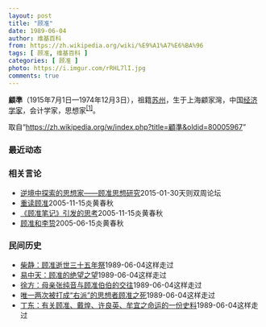```yaml
---
layout: post
title: "顾准"
date: 1989-06-04
author: 维基百科
from: https://zh.wikipedia.org/wiki/%E9%A1%A7%E6%BA%96
tags: [ 顾准, 维基百科 ]
categories: [ 顾准 ]
photo: https://i.imgur.com/rRHL7lI.jpg
comments: true
---
```

<div class="mw-content-ltr mw-parser-output" lang="zh" dir="ltr"><style data-mw-deduplicate="TemplateStyles:r83216930">.mw-parser-output .infobox-subbox{padding:0;border:none;margin:-3px;width:auto;min-width:100%;font-size:100%;clear:none;float:none;background-color:transparent}.mw-parser-output .infobox-3cols-child{margin:auto}.mw-parser-output .infobox .navbar{font-size:100%}body.skin-minerva .mw-parser-output .infobox-header,body.skin-minerva .mw-parser-output .infobox-subheader,body.skin-minerva .mw-parser-output .infobox-above,body.skin-minerva .mw-parser-output .infobox-title,body.skin-minerva .mw-parser-output .infobox-image,body.skin-minerva .mw-parser-output .infobox-full-data,body.skin-minerva .mw-parser-output .infobox-below{text-align:center}html.skin-theme-clientpref-night .mw-parser-output .infobox-full-data:not(.notheme)>div:not(.notheme)[style]{background:#1f1f23!important;color:#f8f9fa}@media(prefers-color-scheme:dark){html.skin-theme-clientpref-os .mw-parser-output .infobox-full-data:not(.notheme) div:not(.notheme){background:#1f1f23!important;color:#f8f9fa}}html.skin-theme-clientpref-night .mw-parser-output .infobox td div:not(.notheme)[style]{background:transparent!important;color:var(--color-base,#202122)}@media(prefers-color-scheme:dark){html.skin-theme-clientpref-os .mw-parser-output .infobox td div:not(.notheme)[style]{background:transparent!important;color:var(--color-base,#202122)}}html.skin-theme-clientpref-night .mw-parser-output .infobox td div.NavHead:not(.notheme)[style]{background:transparent!important}@media(prefers-color-scheme:dark){html.skin-theme-clientpref-os .mw-parser-output .infobox td div.NavHead:not(.notheme)[style]{background:transparent!important}}@media(min-width:640px){body.skin--responsive .mw-parser-output .infobox-table{display:table!important}body.skin--responsive .mw-parser-output .infobox-table>caption{display:table-caption!important}body.skin--responsive .mw-parser-output .infobox-table>tbody{display:table-row-group}body.skin--responsive .mw-parser-output .infobox-table tr{display:table-row!important}body.skin--responsive .mw-parser-output .infobox-table th,body.skin--responsive .mw-parser-output .infobox-table td{padding-left:inherit;padding-right:inherit}}</style>
<p><b>顧準</b>（1915年7月1日—1974年12月3日），祖籍<a href="/wiki/%E8%8B%8F%E5%B7%9E" class="mw-redirect" title="苏州">苏州</a>，生于上海顧家灣，中国<a href="/wiki/%E7%BB%8F%E6%B5%8E%E5%AD%A6%E5%AE%B6" title="经济学家">经济学家</a>，会计学家，思想家<sup id="cite_ref-1" class="reference"><a href="#cite_note-1">[1]</a></sup>。
</p>
<meta property="mw:PageProp/toc">
</div><!--esi <esi:include src="/esitest-fa8a495983347898/content" /> --><noscript><img src="https://login.wikimedia.org/wiki/Special:CentralAutoLogin/start?type=1x1" alt="" width="1" height="1" style="border: none; position: absolute;"></noscript>
<div class="printfooter" data-nosnippet="">取自“<a dir="ltr" href="https://zh.wikipedia.org/w/index.php?title=顧準&amp;oldid=80005967">https://zh.wikipedia.org/w/index.php?title=顧準&amp;oldid=80005967</a>”</div><div id="recent-news"><h3>最近动态</h3><ul></ul></div><div id="open-opinion"><h3>相关言论</h3><ul><li><a href="https://nodebe4.github.io/opinion/2015-01-30/%E9%80%86%E5%A2%83%E4%B8%AD%E6%8E%A2%E7%B4%A2%E7%9A%84%E6%80%9D%E6%83%B3%E5%AE%B6-%E9%A1%BE%E5%87%86%E6%80%9D%E6%83%B3%E7%A0%94%E7%A9%B6/" title="张曙光">逆境中探索的思想家——顾准思想研究</a><time>2015-01-30</time><a class="tag">天则双周论坛</a></li>
<li><a href="https://nodebe4.github.io/opinion/2005-11-15/%E9%87%8D%E8%AF%BB%E9%A1%BE%E5%87%86/" title="高建国">重读顾准</a><time>2005-11-15</time><a class="tag">炎黄春秋</a></li>
<li><a href="https://nodebe4.github.io/opinion/2005-11-15/%E9%A1%BE%E5%87%86%E7%AC%94%E8%AE%B0-%E5%BC%95%E5%8F%91%E7%9A%84%E6%80%9D%E8%80%83/" title="李一蠡">《顾准笔记》引发的思考</a><time>2005-11-15</time><a class="tag">炎黄春秋</a></li>
<li><a href="https://nodebe4.github.io/opinion/2005-06-15/%E9%A1%BE%E5%87%86%E5%92%8C%E6%9D%8E%E8%B4%BD/" title="吴远鹏">顾准和李贽</a><time>2005-06-15</time><a class="tag">炎黄春秋</a></li>
</ul></div><div id="mjls-record"><h3>民间历史</h3><ul><li><a href="https://nodebe4.github.io/mjlsh/1989-06-04/%E6%9F%B4%E9%9D%99-%E9%A1%BE%E5%87%86%E9%80%9D%E4%B8%96%E4%B8%89%E5%8D%81%E4%BA%94%E5%B9%B4%E7%A5%AD/" title="柴静">柴静：顾准逝世三十五年祭</a><time>1989-06-04</time><a class="tag">这样走过</a></li>
<li><a href="https://nodebe4.github.io/mjlsh/1989-06-04/%E6%98%93%E4%B8%AD%E5%A4%A9-%E9%A1%BE%E5%87%86%E7%9A%84%E7%BB%9D%E6%9C%9B%E4%B9%8B%E6%9C%9B/" title="易中天">易中天：顾准的绝望之望</a><time>1989-06-04</time><a class="tag">这样走过</a></li>
<li><a href="https://nodebe4.github.io/mjlsh/1989-06-04/%E5%BE%90%E6%96%B9-%E6%AF%8D%E4%BA%B2%E5%BC%A0%E7%BA%AF%E9%9F%B3%E4%B8%8E%E9%A1%BE%E5%87%86%E4%BC%AF%E4%BC%AF%E7%9A%84%E4%BA%A4%E5%BE%80/" title="徐方">徐方：母亲张纯音与顾准伯伯的交往</a><time>1989-06-04</time><a class="tag">这样走过</a></li>
<li><a href="https://nodebe4.github.io/mjlsh/1989-06-04/%E5%94%AF%E4%B8%80%E4%B8%A4%E6%AC%A1%E8%A2%AB%E6%89%93%E6%88%90-%E5%8F%B3%E6%B4%BE-%E7%9A%84%E6%80%9D%E6%83%B3%E8%80%85%E9%A1%BE%E5%87%86%E4%B9%8B%E6%AD%BB/" title="">唯一两次被打成“右派”的思想者顾准之死</a><time>1989-06-04</time><a class="tag">这样走过</a></li>
<li><a href="https://nodebe4.github.io/mjlsh/1989-06-04/%E4%B8%81%E4%B8%9C-%E6%9C%89%E5%85%B3%E9%A1%BE%E5%87%86-%E6%88%B4%E7%85%8C-%E8%AE%B8%E8%89%AF%E8%8B%B1-%E7%89%9F%E5%AE%9C%E4%B9%8B%E5%91%BD%E8%BF%90%E7%9A%84%E4%B8%80%E4%BB%BD%E5%8F%B2%E6%96%99/" title="丁东">丁东：有关顾准、戴煌、许良英、牟宜之命运的一份史料</a><time>1989-06-04</time><a class="tag">这样走过</a></li>
</ul></div>